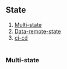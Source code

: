 ## State
1. [Multi-state](#multi-state)
2. [Data-remote-state](#data-remote-state)
3. [ci-cd](#ci-cd)
<br></br>


### Multi-state